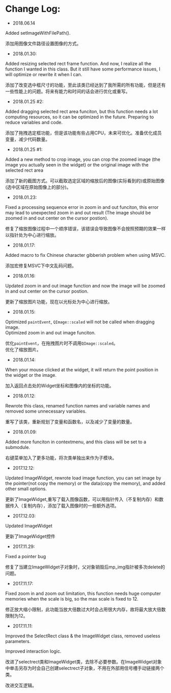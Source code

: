 # Change Log: #

- 2018.06.14

Added setImageWithFilePath().

添加用图像文件路径设置图像的方式。

- 2018.01.30:

Added resizing selected rect frame function. And now, I realize all the function I wanted in this class. But it still have some performance issues, I will optimize or rewrite it when I can.

添加了改变选中框尺寸的功能，至此该类已经达到了我所需的所有功能，但是还有一些性能上的问题。将来有能力和时间的话会进行优化或重写。

- 2018.01.25 #2:

Added dragging selected rect area funciton, but this function needs a lot computing resources, so it can be optimized in the future. Preparing to reduce variables and code.

添加了拖拽选定框功能，但是该功能有些占用CPU，未来可优化。准备优化成员变量，减少代码数量。

- 2018.01.25 #1:

Added a new method to crop image, you can crop the zoomed image (the image you actually seen in the widget) or the original image with the selected rect area     

添加了新的截图方式。可以截取选定区域的缩放后的图像(实际看到的)或原始图像(选中区域在原始图像上的部分)。     

- 2018.01.23:     

Fixed a processing sequence error in zoom in and out funciton, this error may lead to unexpected zoom in and out result (The image should be zoomed in and out center on the cursor postion).     

修复了缩放图像过程中一个顺序错误，该错误会导致图像不会按照预期的效果一样以指针处为中心进行缩放。      

- 2018.01.17:     

Added macro to fix Chinese character gibberish problem when using MSVC.     

添加宏修复MSVC下中文乱码问题。     

- 2018.01.16:

Updated zoom in and out image function and now the image will be zoomed in and out center on the cursor postion.      

更新了缩放图片功能，现在以光标处为中心进行缩放。     

- 2018.01.15:

Optimized `paintEvent`, `QImage::scaled` will not be called when dragging image.      
Optimized zoom in and out image funciton.     

优化`paintEvent`，在拖拽图片时不调用`QImage::scaled`。     
优化了缩放图片。       

- 2018.01.14:

When your mouse clicked at the widget, it will return the point position in the widget or the image.

加入返回点击处的Widget坐标和图像内的坐标的功能。      

- 2018.01.12:

Rewrote this class, renamed function names and variable names and removed some unnecessary variables.  

重写了该类，重新规划了变量和函数名，以及减少了变量的数量。     

- 2018.01.09: 
           
Added more funciton in contextmenu, and this class will be set to a submodule.           

右键菜单加入了更多功能，将次类单独出来作为子模块。        

- 2017.12.12:

Updated ImageWidget, rewrote load image function, you can set image by the pointer(not copy the memory) or the data(copy the memory), and added other small options.

更新了ImageWidget,重写了载入图像函数，可以用指针传入（不复制内存）和数据传入（复制内存），添加了载入图像时的一些额外选项。

- 2017.12.03:

Updated ImageWidget

更新了ImageWidget控件

- 2017.11.29:

Fixed a pointer bug

修复了当建立ImageWidget子对象时，父对象销毁后mp_img指针被多次delete的问题。

- 2017.11.17:

Fixed zoom in and zoom out limitation, this function needs huge computer memories when the scale is big, so the max scale is fixed to 12.

修正放大缩小限制，此功能当放大倍数过大时会占用很大内存，故将最大放大倍数限制为12。

- 2017.11.11:

Improved the SelectRect class & the ImageWidget class, removed useless parameters.

Improved interaction logic.

改进了selectrect类和ImageWidget类，去除不必要参数。在ImageWidget对象中单击另存为时会自己创建selectrect子对象，不用在外部用信号槽手动链接两个类。

改进交互逻辑。








